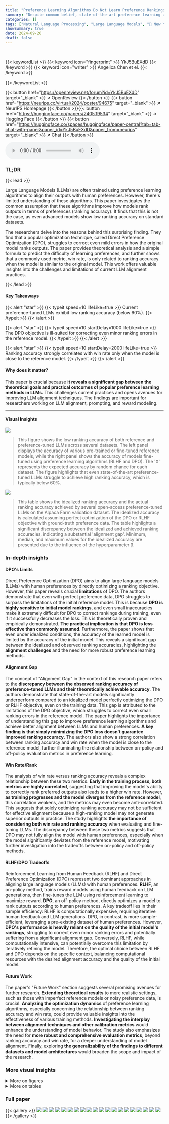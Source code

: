 ```yaml
---
title: "Preference Learning Algorithms Do Not Learn Preference Rankings"
summary: "Despite common belief, state-of-the-art preference learning algorithms for LLMs achieve surprisingly low ranking accuracy, highlighting significant flaws in current alignment techniques."
categories: []
tags: ["Natural Language Processing", "Large Language Models", "🏢 New York University",]
showSummary: true
date: 2024-09-26
draft: false
---
```


<br>

{{< keywordList >}}
{{< keyword icon="fingerprint" >}} YkJ5BuEXdD {{< /keyword >}}
{{< keyword icon="writer" >}} Angelica Chen et el. {{< /keyword >}}
 
{{< /keywordList >}}

{{< button href="https://openreview.net/forum?id=YkJ5BuEXdD" target="_blank" >}}
↗ OpenReview
{{< /button >}}
{{< button href="https://neurips.cc/virtual/2024/poster/94675" target="_blank" >}}
↗ NeurIPS Homepage
{{< /button >}}{{< button href="https://huggingface.co/papers/2405.19534" target="_blank" >}}
↗ Hugging Face
{{< /button >}}
{{< button href="https://huggingface.co/spaces/huggingface/paper-central?tab=tab-chat-with-paper&paper_id=YkJ5BuEXdD&paper_from=neurips" target="_blank" >}}
↗ Chat
{{< /button >}}



<audio controls>
    <source src="https://ai-paper-reviewer.com/YkJ5BuEXdD/podcast.wav" type="audio/wav">
    Your browser does not support the audio element.
</audio>


### TL;DR


{{< lead >}}

Large Language Models (LLMs) are often trained using preference learning algorithms to align their outputs with human preferences.  However, there's limited understanding of these algorithms.  This paper investigates the common assumption that these algorithms improve how models rank outputs in terms of preferences (ranking accuracy).  It finds that this is not the case, as even advanced models show low ranking accuracy on standard datasets.

The researchers delve into the reasons behind this surprising finding. They find that a popular optimization technique, called Direct Preference Optimization (DPO), struggles to correct even mild errors in how the original model ranks outputs. The paper provides theoretical analysis and a simple formula to predict the difficulty of learning preferences, and further shows that a commonly used metric, win rate, is only related to ranking accuracy when the model is similar to the original model.  This work offers valuable insights into the challenges and limitations of current LLM alignment practices.

{{< /lead >}}


#### Key Takeaways

{{< alert "star" >}}
{{< typeit speed=10 lifeLike=true >}} Current preference-tuned LLMs exhibit low ranking accuracy (below 60%). {{< /typeit >}}
{{< /alert >}}

{{< alert "star" >}}
{{< typeit speed=10 startDelay=1000 lifeLike=true >}} The DPO objective is ill-suited for correcting even minor ranking errors in the reference model. {{< /typeit >}}
{{< /alert >}}

{{< alert "star" >}}
{{< typeit speed=10 startDelay=2000 lifeLike=true >}} Ranking accuracy strongly correlates with win rate only when the model is close to the reference model. {{< /typeit >}}
{{< /alert >}}

#### Why does it matter?
This paper is crucial because **it reveals a significant gap between the theoretical goals and practical outcomes of popular preference learning methods in LLMs.**  This challenges current practices and opens avenues for improving LLM alignment techniques.  The findings are important for researchers working on LLM alignment, prompting, and reward modeling.

------
#### Visual Insights



![](https://ai-paper-reviewer.com/YkJ5BuEXdD/figures_4_1.jpg)

> This figure shows the low ranking accuracy of both reference and preference-tuned LLMs across several datasets.  The left panel displays the accuracy of various pre-trained or fine-tuned reference models, while the right panel shows the accuracy of models fine-tuned using preference learning algorithms (RLHF and DPO).  The 'X' represents the expected accuracy by random chance for each dataset.  The figure highlights that even state-of-the-art preference-tuned LLMs struggle to achieve high ranking accuracy, which is typically below 60%.





![](https://ai-paper-reviewer.com/YkJ5BuEXdD/tables_5_1.jpg)

> This table shows the idealized ranking accuracy and the actual ranking accuracy achieved by several open-access preference-tuned LLMs on the Alpaca Farm validation dataset. The idealized accuracy is calculated assuming perfect optimization of the DPO or RLHF objective with ground-truth preference data.  The table highlights a significant discrepancy between the idealized and achieved ranking accuracies, indicating a substantial 'alignment gap'.  Minimum, median, and maximum values for the idealized accuracy are presented due to the influence of the hyperparameter β.





### In-depth insights


#### DPO's Limits
Direct Preference Optimization (DPO) aims to align large language models (LLMs) with human preferences by directly optimizing a ranking objective.  However, this paper reveals crucial **limitations** of DPO.  The authors demonstrate that even with perfect preference data, DPO struggles to surpass the limitations of the initial reference model.  This is because **DPO is highly sensitive to initial model rankings**, and even small inaccuracies make it extremely difficult for DPO to correct rankings during training, even if it successfully decreases the loss.  This is theoretically proven and empirically demonstrated.  **The practical implication is that DPO is less effective than commonly assumed**.  Furthermore, the paper shows that even under idealized conditions, the accuracy of the learned model is limited by the accuracy of the initial model. This reveals a significant gap between the idealized and observed ranking accuracies, highlighting the **alignment challenges** and the need for more robust preference learning methods.

#### Alignment Gap
The concept of "Alignment Gap" in the context of this research paper refers to the **discrepancy between the observed ranking accuracy of preference-tuned LLMs and their theoretically achievable accuracy**.  The authors demonstrate that state-of-the-art models significantly underperform compared to an idealized model perfectly optimizing the DPO or RLHF objective, even on the training data. This gap is attributed to the limitations of the DPO objective, which struggles to correct even small ranking errors in the reference model. The paper highlights the importance of understanding this gap to improve preference learning algorithms and achieve better alignment between LLMs and human preferences. **A key finding is that simply minimizing the DPO loss doesn't guarantee improved ranking accuracy.** The authors also show a strong correlation between ranking accuracy and win rate when the model is close to the reference model, further illuminating the relationship between on-policy and off-policy evaluation metrics in preference learning.

#### Win Rate/Rank
The analysis of win rate versus ranking accuracy reveals a complex relationship between these two metrics. **Early in the training process, both metrics are highly correlated**, suggesting that improving the model's ability to correctly rank preferred outputs also leads to a higher win rate. However, **as training progresses and the model diverges from the reference model**, this correlation weakens, and the metrics may even become anti-correlated. This suggests that solely optimizing ranking accuracy may not be sufficient for effective alignment because a high-ranking model may not generate superior outputs in practice. The study highlights **the importance of considering both win rate and ranking accuracy** when evaluating and fine-tuning LLMs. The discrepancy between these two metrics suggests that DPO may not fully align the model with human preferences, especially when the model significantly deviates from the reference model, motivating further investigation into the tradeoffs between on-policy and off-policy methods.

#### RLHF/DPO Tradeoffs
Reinforcement Learning from Human Feedback (RLHF) and Direct Preference Optimization (DPO) represent two dominant approaches in aligning large language models (LLMs) with human preferences.  **RLHF**, an on-policy method, trains reward models using human feedback on LLM generations, then fine-tunes the LLM using reinforcement learning to maximize reward.  **DPO**, an off-policy method, directly optimizes a model to rank outputs according to human preferences.  A key tradeoff lies in their sample efficiency: RLHF is computationally expensive, requiring iterative human feedback and LLM generations. DPO, in contrast, is more sample-efficient, leveraging a pre-existing dataset of human preferences. However, **DPO's performance is heavily reliant on the quality of the initial model's rankings**, struggling to correct even minor ranking errors and potentially suffering from a significant alignment gap. Conversely, RLHF, while computationally intensive, can potentially overcome this limitation by iteratively refining the model. Therefore, the optimal choice between RLHF and DPO depends on the specific context, balancing computational resources with the desired alignment accuracy and the quality of the initial model.

#### Future Work
The paper's "Future Work" section suggests several promising avenues for further research.  **Extending theoretical results** to more realistic settings, such as those with imperfect reference models or noisy preference data, is crucial.  **Analyzing the optimization dynamics** of preference learning algorithms, especially concerning the relationship between ranking accuracy and win rate, could provide valuable insights into the effectiveness of various training methods.  **Investigating the interplay between alignment techniques and other calibration metrics** would enhance the understanding of model behavior.  The study also emphasizes the need for **more robust and comprehensive evaluation metrics**, beyond ranking accuracy and win rate, for a deeper understanding of model alignment. Finally, exploring **the generalizability of the findings to different datasets and model architectures** would broaden the scope and impact of the research.


### More visual insights

<details>
<summary>More on figures
</summary>


![](https://ai-paper-reviewer.com/YkJ5BuEXdD/figures_6_1.jpg)

> This figure shows that both reference and preference-tuned LLMs have low ranking accuracy (below 60%) across various datasets.  The length-normalized and non-length-normalized ranking accuracies are shown for multiple models and datasets. The random chance accuracy is provided for comparison.  The subplots show reference model accuracies and preference-tuned model accuracies separately.


![](https://ai-paper-reviewer.com/YkJ5BuEXdD/figures_6_2.jpg)

> This figure shows that both reference and preference-tuned LLMs achieve low ranking accuracy across various preference datasets.  The plots compare the ranking accuracy of different LLMs against random chance. It highlights the significant gap between the performance of existing models and the idealized ranking accuracy.


![](https://ai-paper-reviewer.com/YkJ5BuEXdD/figures_7_1.jpg)

> This figure shows that both reference and preference-tuned LLMs exhibit low ranking accuracy (<60%) across various datasets.  It highlights the significant gap between the observed accuracy and the idealized accuracy achievable under perfect conditions, emphasizing the difficulty for preference learning algorithms to learn high-quality preference rankings. The plot includes length-normalized and non-length-normalized accuracies.


![](https://ai-paper-reviewer.com/YkJ5BuEXdD/figures_8_1.jpg)

> This figure shows that both reference and preference-tuned LLMs exhibit low ranking accuracy (below 60%) across various preference datasets.  The plots compare the performance of different models, highlighting the significant gap between their actual ranking accuracy and the idealized accuracy achievable under perfect conditions.


![](https://ai-paper-reviewer.com/YkJ5BuEXdD/figures_8_2.jpg)

> The figure shows that both reference and preference-tuned LLMs exhibit low ranking accuracy (below 60%) across various datasets.  The results highlight that even under idealized conditions where the model is perfectly optimized for the DPO or RLHF objective, there remains a significant gap between the achieved ranking accuracy and the theoretically achievable accuracy. This is because of the flaws of the DPO objective, which struggles to correct even mild ranking errors in the reference model. The random chance accuracy is shown as a reference point.


![](https://ai-paper-reviewer.com/YkJ5BuEXdD/figures_24_1.jpg)

> This figure shows that both reference and preference-tuned LLMs have low ranking accuracy across various datasets.  The plots compare the ranking accuracy of several LLMs, before and after preference tuning with RLHF and DPO methods.  The random chance accuracy is shown for reference.  The results highlight a significant gap between the accuracy achieved by real-world models and the theoretical maximum.


![](https://ai-paper-reviewer.com/YkJ5BuEXdD/figures_25_1.jpg)

> This figure shows the low ranking accuracy of both reference and preference-tuned LLMs on various preference datasets.  The left panel (a) displays the accuracy of various pre-trained or fine-tuned reference LLMs, while the right panel (b) shows the accuracy of LLMs further tuned using preference learning algorithms such as RLHF and DPO.  The results indicate that most models, even those specifically trained to improve ranking accuracy, perform poorly, achieving less than 60% accuracy in many cases.  The figure highlights the significant gap between the observed and idealized ranking accuracy.


![](https://ai-paper-reviewer.com/YkJ5BuEXdD/figures_26_1.jpg)

> This figure shows that both reference and preference-tuned LLMs exhibit low ranking accuracy across various preference datasets.  The left panel (a) displays the ranking accuracy of various reference models (before fine-tuning with preferences), while the right panel (b) shows the ranking accuracy after preference tuning with either RLHF or DPO. The 'X' marks indicate the random chance accuracy for each dataset.  The results highlight that even after preference tuning, the LLMs fail to achieve high ranking accuracy, suggesting a limitation in the effectiveness of current preference learning algorithms.


![](https://ai-paper-reviewer.com/YkJ5BuEXdD/figures_27_1.jpg)

> This figure shows that both reference and preference-tuned large language models (LLMs) achieve low ranking accuracy on various datasets.  The plots display the ranking accuracy of several LLMs before and after preference tuning using different methods (RLHF and DPO).  The low accuracy highlights that these models struggle to consistently rank preferred outputs above less preferred outputs, even when trained specifically for this purpose.  The figure also shows the random chance accuracy as a baseline for comparison.  This indicates a significant gap between current models and the ideal performance.


![](https://ai-paper-reviewer.com/YkJ5BuEXdD/figures_27_2.jpg)

> This figure shows that both reference and preference-tuned LLMs exhibit low ranking accuracy (less than 60%) on various preference datasets.  The plots compare the ranking accuracy of pre-trained and fine-tuned models (reference models) against models trained with preference learning algorithms (RLHF and DPO). The random chance accuracy is shown for comparison.  The datasets used include: UltraFeedback, HH-RLHF, SHP, Synthetic Instruct GPT-J Pairwise, and StackExchange Preferences.


![](https://ai-paper-reviewer.com/YkJ5BuEXdD/figures_27_3.jpg)

> This figure shows that both reference and preference-tuned LLMs exhibit low ranking accuracy across various datasets.  The low accuracy highlights a significant gap between the observed accuracy and the idealized accuracy achievable under perfect conditions.  This gap indicates that current preference learning methods struggle to effectively improve the ranking ability of LLMs, even when provided with perfect training data.


![](https://ai-paper-reviewer.com/YkJ5BuEXdD/figures_28_1.jpg)

> This figure shows that both reference and preference-tuned LLMs have low ranking accuracy (below 60%) across various datasets.  The left panel displays the ranking accuracy of various reference models, while the right panel shows the ranking accuracy of various preference-tuned models. The random chance accuracy is shown for comparison.


![](https://ai-paper-reviewer.com/YkJ5BuEXdD/figures_28_2.jpg)

> This figure shows the ranking accuracy of various reference and preference-tuned LLMs on several preference datasets.  The results reveal that most models, even those fine-tuned with preference learning algorithms (RLHF and DPO), achieve surprisingly low ranking accuracy (generally below 60%).  The figure highlights the significant gap between the observed and idealized ranking accuracies.


![](https://ai-paper-reviewer.com/YkJ5BuEXdD/figures_28_3.jpg)

> This figure shows the ranking accuracy of various reference and preference-tuned LLMs on several datasets.  It demonstrates that both reference models (before preference tuning) and state-of-the-art preference-tuned models achieve surprisingly low ranking accuracies (generally below 60%), highlighting a significant gap between the observed accuracy and the ideal achievable accuracy under perfect conditions.


![](https://ai-paper-reviewer.com/YkJ5BuEXdD/figures_28_4.jpg)

> This figure shows that both reference and preference-tuned LLMs exhibit low ranking accuracy (below 60%) across several datasets.  The left plot (a) shows ranking accuracy for various reference models (before preference tuning), while the right plot (b) displays the ranking accuracy after preference tuning using either RLHF or DPO.  The 'X' marks represent the chance accuracy, highlighting the poor performance relative to random guessing. The length-normalized and non-length-normalized accuracy are shown.


![](https://ai-paper-reviewer.com/YkJ5BuEXdD/figures_28_5.jpg)

> This figure shows that both reference and preference-tuned large language models (LLMs) achieve low ranking accuracy across various preference datasets.  The plots compare the ranking accuracy of different LLMs, highlighting the significant gap between the observed accuracy and the theoretically achievable accuracy. This discrepancy underscores the challenges faced by preference learning algorithms in effectively learning preference rankings.


![](https://ai-paper-reviewer.com/YkJ5BuEXdD/figures_28_6.jpg)

> This figure shows that both reference and preference-tuned LLMs exhibit low ranking accuracy (below 60%) across various datasets.  The plots compare length-normalized and non-length-normalized ranking accuracy, highlighting a significant gap between the achieved accuracy and the idealized accuracy achievable under perfect conditions.  The figure underscores a key finding of the paper: preference learning algorithms struggle to significantly improve ranking accuracy.


</details>




<details>
<summary>More on tables
</summary>


![](https://ai-paper-reviewer.com/YkJ5BuEXdD/tables_21_1.jpg)
> This table presents the ranking accuracy of various language models on two different preference datasets: Anthropic HH-RLHF and Synthetic Instruct GPT-J Pairwise.  Ranking accuracy is calculated with and without length normalization. The table shows that most models have similar length-normalized ranking accuracy across datasets, with length-normalized accuracy consistently higher than non-length-normalized accuracy.  Note that the Synthetic Instruct GPT-J Pairwise dataset only has a training split available.

![](https://ai-paper-reviewer.com/YkJ5BuEXdD/tables_21_2.jpg)
> This table presents the length-normalized (Ř) and non-length-normalized (R) ranking accuracies for a variety of open-access LLMs on the StackExchange Preferences and UltraFeedback datasets.  Both datasets only include training splits.  The table shows the performance of various models in ranking the preferred continuation over less preferred continuations for a given prompt, which is a key aspect of preference learning.

![](https://ai-paper-reviewer.com/YkJ5BuEXdD/tables_22_1.jpg)
> This table presents a comparison of the actual ranking accuracy of several preference-tuned LLMs against their idealized ranking accuracy.  The idealized accuracy represents what would be achievable if the models perfectly optimized the DPO or RLHF objective with ground-truth preference data. The table shows a significant gap between the actual and idealized accuracies, indicating a substantial limitation of current preference learning techniques.

![](https://ai-paper-reviewer.com/YkJ5BuEXdD/tables_22_2.jpg)
> This table presents a comparison of the actual ranking accuracy of several preference-tuned LLMs against their idealized ranking accuracy (the accuracy they would achieve if they perfectly optimized the DPO or RLHF objective). The table highlights the significant 'alignment gap' between the observed and idealized accuracies, indicating that current models are far from achieving optimal performance. Length-normalized and non-length-normalized accuracies are provided, along with minimum, median, and maximum idealized accuracies for a range of β values.

![](https://ai-paper-reviewer.com/YkJ5BuEXdD/tables_23_1.jpg)
> This table presents the length-normalized and non-length-normalized ranking accuracies for four different preference-tuned LLMs on the Alpaca Farm validation dataset.  It also shows the minimum, median, and maximum idealized ranking accuracies for a range of beta values, offering a comparison between the actual performance of these models and the theoretical maximum achievable under ideal conditions (considering ties in the data). The difference highlights the 'alignment gap' discussed in the paper.

![](https://ai-paper-reviewer.com/YkJ5BuEXdD/tables_29_1.jpg)
> This table presents the idealized and actual ranking accuracies for several preference-tuned LLMs.  It compares the ranking accuracy achievable under perfect conditions (idealized) to the real-world performance of existing models on the Alpaca Farm validation dataset.  The table highlights the significant 'alignment gap' between idealized and actual performance, which is a key finding of the paper.

![](https://ai-paper-reviewer.com/YkJ5BuEXdD/tables_30_1.jpg)
> This table presents the idealized and actual ranking accuracies for several open-access, preference-tuned LLMs on the Alpaca Farm validation dataset.  It highlights a significant difference (alignment gap) between the idealized accuracy (what would be achieved with perfect optimization and ground-truth data) and the observed accuracy of existing models.  The table also shows the minimum, median, and maximum idealized ranking accuracies for a range of beta values (hyperparameter in RLHF/DPO objectives).

![](https://ai-paper-reviewer.com/YkJ5BuEXdD/tables_31_1.jpg)
> This table compares the actual ranking accuracy of several open-access, preference-tuned LLMs against their idealized ranking accuracy (i.e., the accuracy they would achieve if they perfectly optimized the DPO or RLHF objective).  The table highlights the significant gap between the observed and idealized ranking accuracies, illustrating a key finding of the paper that even under ideal conditions, these models struggle to achieve high ranking accuracy.

![](https://ai-paper-reviewer.com/YkJ5BuEXdD/tables_32_1.jpg)
> This table shows the idealized ranking accuracy compared to the actual ranking accuracy achieved by several open-access preference-tuned LLMs. The idealized accuracy represents the performance a model would achieve if it perfectly optimized the DPO or RLHF objective using ground truth preference data.  The table highlights a significant 'alignment gap' between the idealized and observed ranking accuracies, indicating that current preference learning algorithms struggle to achieve high ranking accuracies even under ideal conditions.  Both length-normalized and non-length-normalized results are provided for different models, along with the range of idealized accuracies for various beta values.

![](https://ai-paper-reviewer.com/YkJ5BuEXdD/tables_33_1.jpg)
> This table presents the length-normalized and non-length-normalized ranking accuracies for various open-access preference-tuned models on the Alpaca Farm validation dataset.  It also shows the idealized ranking accuracy achievable under perfect conditions, highlighting the significant gap between the observed and idealized performance. The table emphasizes the limitations of current preference-tuning methods in achieving high ranking accuracy, even when the objective is perfectly optimized.

</details>




### Full paper

{{< gallery >}}
<img src="https://ai-paper-reviewer.com/YkJ5BuEXdD/1.png" class="grid-w50 md:grid-w33 xl:grid-w25" />
<img src="https://ai-paper-reviewer.com/YkJ5BuEXdD/2.png" class="grid-w50 md:grid-w33 xl:grid-w25" />
<img src="https://ai-paper-reviewer.com/YkJ5BuEXdD/3.png" class="grid-w50 md:grid-w33 xl:grid-w25" />
<img src="https://ai-paper-reviewer.com/YkJ5BuEXdD/4.png" class="grid-w50 md:grid-w33 xl:grid-w25" />
<img src="https://ai-paper-reviewer.com/YkJ5BuEXdD/5.png" class="grid-w50 md:grid-w33 xl:grid-w25" />
<img src="https://ai-paper-reviewer.com/YkJ5BuEXdD/6.png" class="grid-w50 md:grid-w33 xl:grid-w25" />
<img src="https://ai-paper-reviewer.com/YkJ5BuEXdD/7.png" class="grid-w50 md:grid-w33 xl:grid-w25" />
<img src="https://ai-paper-reviewer.com/YkJ5BuEXdD/8.png" class="grid-w50 md:grid-w33 xl:grid-w25" />
<img src="https://ai-paper-reviewer.com/YkJ5BuEXdD/9.png" class="grid-w50 md:grid-w33 xl:grid-w25" />
<img src="https://ai-paper-reviewer.com/YkJ5BuEXdD/10.png" class="grid-w50 md:grid-w33 xl:grid-w25" />
<img src="https://ai-paper-reviewer.com/YkJ5BuEXdD/11.png" class="grid-w50 md:grid-w33 xl:grid-w25" />
<img src="https://ai-paper-reviewer.com/YkJ5BuEXdD/12.png" class="grid-w50 md:grid-w33 xl:grid-w25" />
<img src="https://ai-paper-reviewer.com/YkJ5BuEXdD/13.png" class="grid-w50 md:grid-w33 xl:grid-w25" />
<img src="https://ai-paper-reviewer.com/YkJ5BuEXdD/14.png" class="grid-w50 md:grid-w33 xl:grid-w25" />
<img src="https://ai-paper-reviewer.com/YkJ5BuEXdD/15.png" class="grid-w50 md:grid-w33 xl:grid-w25" />
<img src="https://ai-paper-reviewer.com/YkJ5BuEXdD/16.png" class="grid-w50 md:grid-w33 xl:grid-w25" />
<img src="https://ai-paper-reviewer.com/YkJ5BuEXdD/17.png" class="grid-w50 md:grid-w33 xl:grid-w25" />
<img src="https://ai-paper-reviewer.com/YkJ5BuEXdD/18.png" class="grid-w50 md:grid-w33 xl:grid-w25" />
<img src="https://ai-paper-reviewer.com/YkJ5BuEXdD/19.png" class="grid-w50 md:grid-w33 xl:grid-w25" />
<img src="https://ai-paper-reviewer.com/YkJ5BuEXdD/20.png" class="grid-w50 md:grid-w33 xl:grid-w25" />
{{< /gallery >}}